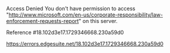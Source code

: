 Access Denied
You don't have permission to access "http://www.microsoft.com/en-us/corporate-responsibility/law-enforcement-requests-report" on this server.

Reference #18.102d3e17.1729346668.230a59d0

https://errors.edgesuite.net/18.102d3e17.1729346668.230a59d0